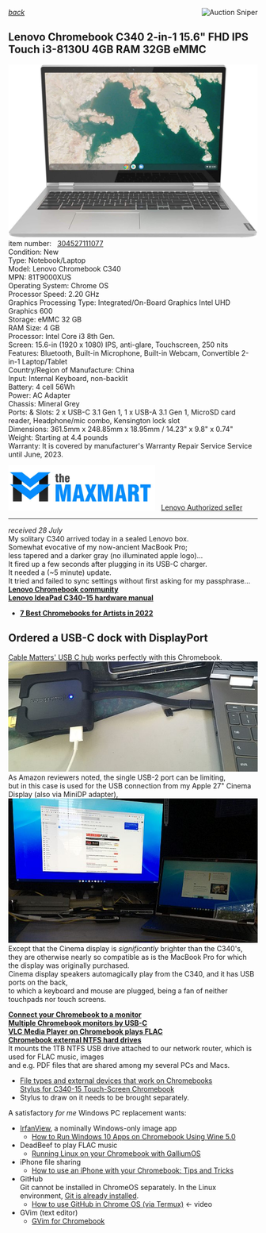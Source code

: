 *[back](../)*
<a href="https://www.gixen.com/index.php" name="9e092736783d0da1dfd8413d57d10faf" target="_blank" >
<img align=right src="https://www.gixen.com/images/gixenlink.gif" border="0"
alt="Auction Sniper" title="Auction Sniper">
</a>  
## Lenovo Chromebook C340 2-in-1 15.6" FHD IPS Touch i3-8130U 4GB RAM 32GB eMMC
![](s-1600.jpg)  
item number: &nbsp; [304527111077](https://www.ebay.com/itm/304527111077)  
Condition: New  
Type: Notebook/Laptop  
Model:  Lenovo Chromebook C340  
MPN:  81T9000XUS  
Operating System: Chrome OS  
Processor Speed: 2.20 GHz  
Graphics Processing Type:  Integrated/On-Board Graphics Intel UHD Graphics 600  
Storage:  eMMC 32 GB  
RAM Size:  4 GB  
Processor:  Intel Core i3 8th Gen.  
Screen:  15.6-in (1920 x 1080) IPS, anti-glare, Touchscreen, 250 nits  
Features:  Bluetooth, Built-in Microphone, Built-in Webcam, Convertible 2-in-1 Laptop/Tablet  
Country/Region of Manufacture: China  
Input:  Internal Keyboard, non-backlit  
Battery:  4 cell 56Wh  
Power:  AC Adapter  
Chassis: Mineral Grey  
Ports: &amp; Slots:  2 x USB-C 3.1 Gen 1, 1 x USB-A 3.1 Gen 1, MicroSD card reader, Headphone/mic combo, Kensington lock slot  
Dimensions:  361.5mm x 248.85mm x 18.95mm / 14.23" x 9.8" x 0.74"  
Weight:  Starting at 4.4 pounds  
Warranty:  It is covered by manufacturer's Warranty Repair Service Service until June, 2023.  

![](maxmart.png)  &nbsp; [Lenovo Authorized seller](https://www.ebay.com/usr/themaxmart)  

---

 *received 28 July*  
My solitary C340 arrived today in a sealed Lenovo box.  
Somewhat evocative of my now-ancient MacBook Pro;  
less tapered and a darker gray (no illuminated apple logo)...  
It fired up a few seconds after plugging in its USB-C charger.  
It needed a (~5 minute) update.  
It tried and failed to sync settings without first asking for my passphrase...  
[**Lenovo Chromebook community**](https://forums.lenovo.com/t5/Lenovo-Chromebooks/bd-p/lc01_en)  
[**Lenovo IdeaPad C340-15 hardware manual**](https://download.lenovo.com/consumer/mobiles_pub/flex_15iwl_hmm_201902.pdf)  
 - [**7 Best Chromebooks for Artists in 2022**](https://proactivecreative.com/7-best-chromebooks-for-artists-in-2020)  

## Ordered a USB-C dock with DisplayPort  
[Cable Matters' USB C hub](https://www.amazon.com/gp/product/B076TRGGM6) works perfectly with this Chromebook.  
![](CableMatters.jpg)  
As Amazon reviewers noted, the single USB-2 port can be limiting,  
but in this case is used for the USB connection from my Apple 27" Cinema Display (also via MiniDP adapter),
![](Cinema.jpg)  
Except that the Cinema display is *significantly* brighter than the C340's,  
they are otherwise nearly so compatible as is the MacBook Pro for which the display was originally purchased.  
Cinema display speakers automagically play from the C340, and it has USB ports on the back,  
to which a keyboard and mouse are plugged, being a fan of neither touchpads nor touch screens.  

[**Connect your Chromebook to a monitor**](https://support.google.com/chromebook/answer/1060909)  
[**Multiple Chromebook monitors by USB-C**](https://www.androidheadlines.com/2020/09/chromebook-multiple-displays-single-usb-c-port.html)  
[**VLC Media Player on Chromebook plays FLAC**](https://chromeready.com/2683/how-to-install-vlc-media-player-on-chromebook)  
[**Chromebook external NTFS hard drives**](https://www.cnet.com/tech/computing/how-to-use-an-external-drive-with-a-chromebook/)  
It mounts the 1TB NTFS USB drive attached to our network router, which is used for FLAC music, images  
and e.g. PDF files that are shared among my several PCs and Macs.  
- [File types and external devices that work on Chromebooks](https://support.google.com/chromebook/answer/183093)  
[Stylus for C340-15 Touch-Screen Chromebook](https://www.amazon.com/dp/B085FDR67C)  
 - Stylus to draw on it needs to be brought separately.  

A satisfactory *for me* Windows PC replacement wants:
- [IrfanView](https://en.wikipedia.org/wiki/IrfanView), a nominally Windows-only image app
  - [How to Run Windows 10 Apps on Chromebook Using Wine 5.0](https://beebom.com/how-use-windows-10-apps-chromebook-using-wine)  
- DeadBeef to play FLAC music
  - [Running Linux on your Chromebook with GalliumOS](https://opensource.com/article/17/4/linux-chromebook-gallium-os)  
- iPhone file sharing
  - [How to use an iPhone with your Chromebook: Tips and Tricks](https://www.xda-developers.com/how-to-use-iphone-chromebook)
- GitHub  
  Git cannot be installed in ChromeOS separately.  In the Linux environment, [Git is already installed](https://www.geeksforgeeks.org/how-to-install-git-on-chrome-os/).  
  - [How to use GitHub in Chrome OS (via Termux)](https://www.youtube.com/watch?v=KXLQcX3HbWw) <- video
- GVim (text editor)
  - [GVim for Chromebook](https://www.bestchromebookapps.com/gvim-for-chromebook) 
